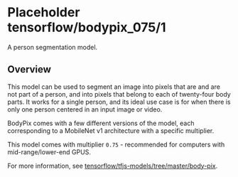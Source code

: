 # Placeholder tensorflow/bodypix_075/1
A person segmentation model.

<!-- module-type: image-segmentation -->
<!-- task: image-segmentation -->

## Overview
This model can be used to segment an image into pixels that are and are not part
of a person, and into pixels that belong to each of twenty-four body parts. It
works for a single person, and its ideal use case is for when there is only one
person centered in an input image or video.

BodyPix comes with a few different versions of the model, each corresponding to
a MobileNet v1 architecture with a specific multiplier.

This model comes with multiplier `0.75` - recommended for computers with mid-range/lower-end GPUS.

For more information, see
[tensorflow/tfjs-models/tree/master/body-pix](https://github.com/tensorflow/tfjs-models/tree/master/body-pix).
